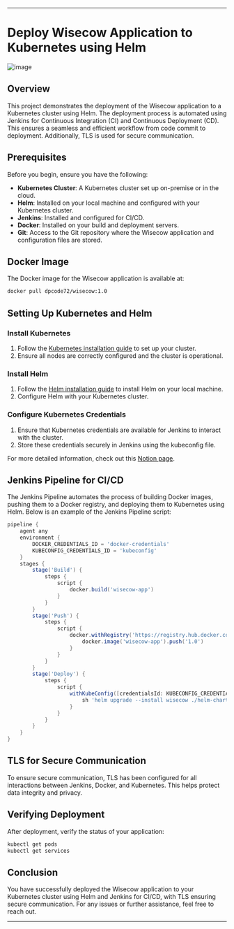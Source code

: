 
---

# Deploy Wisecow Application to Kubernetes using Helm

![image](https://github.com/user-attachments/assets/d04e2d4b-1efb-44ae-bc6d-bd4deb957965)

## Overview
This project demonstrates the deployment of the Wisecow application to a Kubernetes cluster using Helm. The deployment process is automated using Jenkins for Continuous Integration (CI) and Continuous Deployment (CD). This ensures a seamless and efficient workflow from code commit to deployment. Additionally, TLS is used for secure communication.

## Prerequisites
Before you begin, ensure you have the following:

- **Kubernetes Cluster**: A Kubernetes cluster set up on-premise or in the cloud.
- **Helm**: Installed on your local machine and configured with your Kubernetes cluster.
- **Jenkins**: Installed and configured for CI/CD.
- **Docker**: Installed on your build and deployment servers.
- **Git**: Access to the Git repository where the Wisecow application and configuration files are stored.

## Docker Image
The Docker image for the Wisecow application is available at:
```bash
docker pull dpcode72/wisecow:1.0
```

## Setting Up Kubernetes and Helm
### Install Kubernetes
1. Follow the [Kubernetes installation guide](https://kubernetes.io/docs/setup/) to set up your cluster.
2. Ensure all nodes are correctly configured and the cluster is operational.

### Install Helm
1. Follow the [Helm installation guide](https://helm.sh/docs/intro/install/) to install Helm on your local machine.
2. Configure Helm with your Kubernetes cluster.

### Configure Kubernetes Credentials
1. Ensure that Kubernetes credentials are available for Jenkins to interact with the cluster.
2. Store these credentials securely in Jenkins using the kubeconfig file.

For more detailed information, check out this [Notion page](https://www.notion.so/All-Required-Things-which-needed-To-Provision-K8S-on-an-on-Premise-1eec48e905f44b53ad0df6d6ee57e3a0?pvs=4).

## Jenkins Pipeline for CI/CD
The Jenkins Pipeline automates the process of building Docker images, pushing them to a Docker registry, and deploying them to Kubernetes using Helm. Below is an example of the Jenkins Pipeline script:

```groovy
pipeline {
    agent any
    environment {
        DOCKER_CREDENTIALS_ID = 'docker-credentials'
        KUBECONFIG_CREDENTIALS_ID = 'kubeconfig'
    }
    stages {
        stage('Build') {
            steps {
                script {
                    docker.build('wisecow-app')
                }
            }
        }
        stage('Push') {
            steps {
                script {
                    docker.withRegistry('https://registry.hub.docker.com', DOCKER_CREDENTIALS_ID) {
                        docker.image('wisecow-app').push('1.0')
                    }
                }
            }
        }
        stage('Deploy') {
            steps {
                script {
                    withKubeConfig([credentialsId: KUBECONFIG_CREDENTIALS_ID]) {
                        sh 'helm upgrade --install wisecow ./helm-chart --set image.repository=dpcode72/wisecow --set image.tag=1.0'
                    }
                }
            }
        }
    }
}
```

## TLS for Secure Communication
To ensure secure communication, TLS has been configured for all interactions between Jenkins, Docker, and Kubernetes. This helps protect data integrity and privacy.

## Verifying Deployment
After deployment, verify the status of your application:
```bash
kubectl get pods
kubectl get services
```

## Conclusion
You have successfully deployed the Wisecow application to your Kubernetes cluster using Helm and Jenkins for CI/CD, with TLS ensuring secure communication. For any issues or further assistance, feel free to reach out.

---
